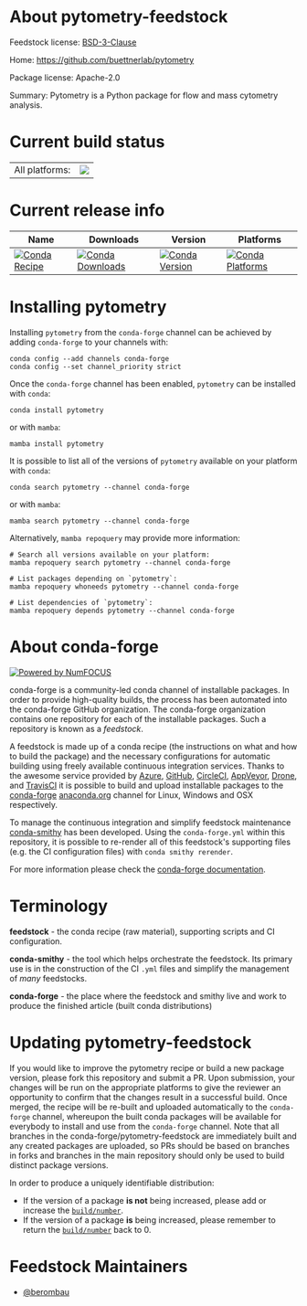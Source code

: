 About pytometry-feedstock
=========================

Feedstock license: [BSD-3-Clause](https://github.com/conda-forge/pytometry-feedstock/blob/main/LICENSE.txt)

Home: https://github.com/buettnerlab/pytometry

Package license: Apache-2.0

Summary: Pytometry is a Python package for flow and mass cytometry analysis.

Current build status
====================


<table><tr><td>All platforms:</td>
    <td>
      <a href="https://dev.azure.com/conda-forge/feedstock-builds/_build/latest?definitionId=22358&branchName=main">
        <img src="https://dev.azure.com/conda-forge/feedstock-builds/_apis/build/status/pytometry-feedstock?branchName=main">
      </a>
    </td>
  </tr>
</table>

Current release info
====================

| Name | Downloads | Version | Platforms |
| --- | --- | --- | --- |
| [![Conda Recipe](https://img.shields.io/badge/recipe-pytometry-green.svg)](https://anaconda.org/conda-forge/pytometry) | [![Conda Downloads](https://img.shields.io/conda/dn/conda-forge/pytometry.svg)](https://anaconda.org/conda-forge/pytometry) | [![Conda Version](https://img.shields.io/conda/vn/conda-forge/pytometry.svg)](https://anaconda.org/conda-forge/pytometry) | [![Conda Platforms](https://img.shields.io/conda/pn/conda-forge/pytometry.svg)](https://anaconda.org/conda-forge/pytometry) |

Installing pytometry
====================

Installing `pytometry` from the `conda-forge` channel can be achieved by adding `conda-forge` to your channels with:

```
conda config --add channels conda-forge
conda config --set channel_priority strict
```

Once the `conda-forge` channel has been enabled, `pytometry` can be installed with `conda`:

```
conda install pytometry
```

or with `mamba`:

```
mamba install pytometry
```

It is possible to list all of the versions of `pytometry` available on your platform with `conda`:

```
conda search pytometry --channel conda-forge
```

or with `mamba`:

```
mamba search pytometry --channel conda-forge
```

Alternatively, `mamba repoquery` may provide more information:

```
# Search all versions available on your platform:
mamba repoquery search pytometry --channel conda-forge

# List packages depending on `pytometry`:
mamba repoquery whoneeds pytometry --channel conda-forge

# List dependencies of `pytometry`:
mamba repoquery depends pytometry --channel conda-forge
```


About conda-forge
=================

[![Powered by
NumFOCUS](https://img.shields.io/badge/powered%20by-NumFOCUS-orange.svg?style=flat&colorA=E1523D&colorB=007D8A)](https://numfocus.org)

conda-forge is a community-led conda channel of installable packages.
In order to provide high-quality builds, the process has been automated into the
conda-forge GitHub organization. The conda-forge organization contains one repository
for each of the installable packages. Such a repository is known as a *feedstock*.

A feedstock is made up of a conda recipe (the instructions on what and how to build
the package) and the necessary configurations for automatic building using freely
available continuous integration services. Thanks to the awesome service provided by
[Azure](https://azure.microsoft.com/en-us/services/devops/), [GitHub](https://github.com/),
[CircleCI](https://circleci.com/), [AppVeyor](https://www.appveyor.com/),
[Drone](https://cloud.drone.io/welcome), and [TravisCI](https://travis-ci.com/)
it is possible to build and upload installable packages to the
[conda-forge](https://anaconda.org/conda-forge) [anaconda.org](https://anaconda.org/)
channel for Linux, Windows and OSX respectively.

To manage the continuous integration and simplify feedstock maintenance
[conda-smithy](https://github.com/conda-forge/conda-smithy) has been developed.
Using the ``conda-forge.yml`` within this repository, it is possible to re-render all of
this feedstock's supporting files (e.g. the CI configuration files) with ``conda smithy rerender``.

For more information please check the [conda-forge documentation](https://conda-forge.org/docs/).

Terminology
===========

**feedstock** - the conda recipe (raw material), supporting scripts and CI configuration.

**conda-smithy** - the tool which helps orchestrate the feedstock.
                   Its primary use is in the construction of the CI ``.yml`` files
                   and simplify the management of *many* feedstocks.

**conda-forge** - the place where the feedstock and smithy live and work to
                  produce the finished article (built conda distributions)


Updating pytometry-feedstock
============================

If you would like to improve the pytometry recipe or build a new
package version, please fork this repository and submit a PR. Upon submission,
your changes will be run on the appropriate platforms to give the reviewer an
opportunity to confirm that the changes result in a successful build. Once
merged, the recipe will be re-built and uploaded automatically to the
`conda-forge` channel, whereupon the built conda packages will be available for
everybody to install and use from the `conda-forge` channel.
Note that all branches in the conda-forge/pytometry-feedstock are
immediately built and any created packages are uploaded, so PRs should be based
on branches in forks and branches in the main repository should only be used to
build distinct package versions.

In order to produce a uniquely identifiable distribution:
 * If the version of a package **is not** being increased, please add or increase
   the [``build/number``](https://docs.conda.io/projects/conda-build/en/latest/resources/define-metadata.html#build-number-and-string).
 * If the version of a package **is** being increased, please remember to return
   the [``build/number``](https://docs.conda.io/projects/conda-build/en/latest/resources/define-metadata.html#build-number-and-string)
   back to 0.

Feedstock Maintainers
=====================

* [@berombau](https://github.com/berombau/)

